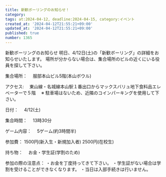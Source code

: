 ```yaml
---
title: 新歓ボーリングのお知らせ！
category:
tags: at:2024-04-12, deadline:2024-04-15, category:イベント
created_at: '2024-04-12T21:55:21+09:00'
updated_at: '2024-04-12T21:55:21+09:00'
published: true
number: 1365
---
```


新歓ボーリングのお知らせ
明日、4/12日(土)の「新歓ボーリング」の詳細をお知らせいたします。
場所が分からない場合は、集合場所のビルの近くにいる役員を探して下さい。

集合場所：
　服部本山ビル5階(本山ボウル)

アクセス: 
　東山線・名城線本山駅１番出口からマックスバリュ地下食料品エレベーターで５階
　※ 駐車場はないため、近隣のコインパーキングを使用して下さい。

日付：
　4/12(土)

集合時間：
　13時30分

ゲーム内容：
　5ゲーム(約3時間半)

参加費：
    1500円(新入生・新規加入者)
    2500円(在校生)

持ち物：
　お金・学生証(学割のため)

参加の際の注意点：
    ・お金を丁度持ってきて下さい。
    ・学生証がない場合は学割を受けることができなくなります。
    ・当日は入部手続きは行いません。
